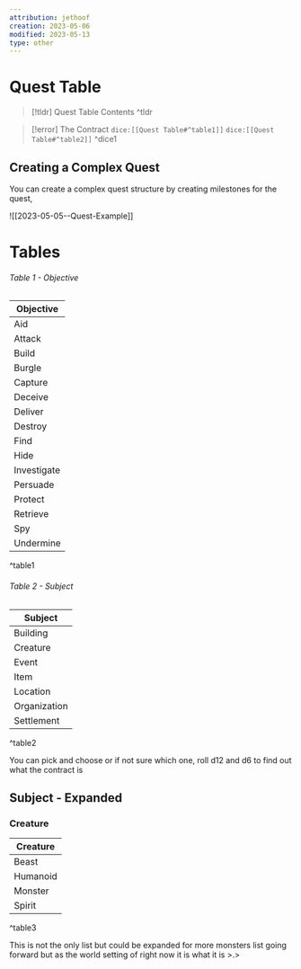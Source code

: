 ```yaml
---
attribution: jethoof
creation: 2023-05-06
modified: 2023-05-13
type: other
---
```


# Quest Table

> [!tldr] Quest Table
> Contents
^tldr

> [!error] The Contract
> `dice:[[Quest Table#^table1]]` `dice:[[Quest Table#^table2]]`
^dice1

## Creating a Complex Quest
You can create a complex quest structure by creating milestones for the quest,

![[2023-05-05--Quest-Example]]

# Tables

###### Table 1 - Objective
| Objective   |
| ----------- |
| Aid         |
| Attack      |
| Build       |
| Burgle      |
| Capture     |
| Deceive     |
| Deliver     |
| Destroy     |
| Find        |
| Hide        |
| Investigate |
| Persuade    |
| Protect     |
| Retrieve    |
| Spy         |
| Undermine   |
^table1

###### Table 2 - Subject
| Subject      |
| ------------ |
| Building     |
| Creature     |
| Event        |
| Item         |
| Location     |
| Organization |
| Settlement   |
^table2

You can pick and choose or if not sure which one, roll d12 and d6 to find out what the contract is 

## Subject - Expanded

### Creature

| Creature |
| -------- |
| Beast    |
| Humanoid |
| Monster  |
| Spirit   |
^table3

This is not the only list but could be expanded for more monsters list going forward but as the world setting of right now it is what it is >.> 

